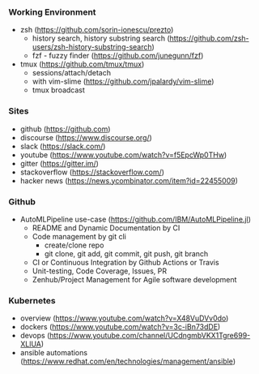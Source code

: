 ### Working Environment
* zsh (https://github.com/sorin-ionescu/prezto)
    * history search, history substring search (https://github.com/zsh-users/zsh-history-substring-search)
    * fzf - fuzzy finder (https://github.com/junegunn/fzf)
* tmux (https://github.com/tmux/tmux)
    * sessions/attach/detach
    * with vim-slime (https://github.com/jpalardy/vim-slime)
    * tmux broadcast

### Sites
* github (https://github.com)
* discourse (https://www.discourse.org/)
* slack (https://slack.com/)
* youtube (https://www.youtube.com/watch?v=f5EpcWp0THw)
* gitter (https://gitter.im/)
* stackoverflow (https://stackoverflow.com/)
* hacker news (https://news.ycombinator.com/item?id=22455009)

### Github
* AutoMLPipeline use-case (https://github.com/IBM/AutoMLPipeline.jl)
    * README and Dynamic Documentation by CI
    * Code management by git cli
        * create/clone repo
        * git clone, git add, git commit, git push, git branch
    * CI or Continuous Integration by Github Actions or Travis
    * Unit-testing, Code Coverage, Issues, PR
    * Zenhub/Project Management for Agile software development

### Kubernetes 
* overview (https://www.youtube.com/watch?v=X48VuDVv0do)
* dockers (https://www.youtube.com/watch?v=3c-iBn73dDE)
* devops (https://www.youtube.com/channel/UCdngmbVKX1Tgre699-XLlUA)
* ansible automations (https://www.redhat.com/en/technologies/management/ansible)

